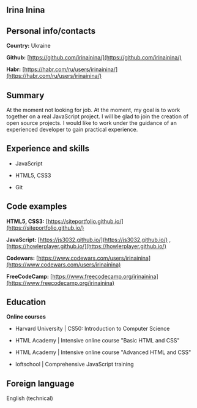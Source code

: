 ## Irina Inina

## Personal info/contacts

**Country:** Ukraine

**Github:** [https://github.com/irinainina/](https://github.com/irinainina/)

**Habr:** [https://habr.com/ru/users/irinainina/](https://habr.com/ru/users/irinainina/)

## Summary

At the moment not looking for job. At the moment, my goal is to work together on a real JavaScript project. I will be glad to join the creation of open source projects. I would like to work under the guidance of an experienced developer to gain practical experience.

## Experience and skills

- JavaScript

- HTML5, CSS3
 
- Git

## Code examples

**HTML5, CSS3:** [https://siteportfolio.github.io/](https://siteportfolio.github.io/)

**JavaScript:** [https://js3032.github.io/](https://js3032.github.io/) , [https://howlerplayer.github.io/](https://howlerplayer.github.io/)

**Codewars:** [https://www.codewars.com/users/irinainina](https://www.codewars.com/users/irinainina)

**FreeCodeCamp:** [https://www.freecodecamp.org/irinainina](https://www.freecodecamp.org/irinainina)

## Education

**Online courses**

- Harvard University | CS50: Introduction to Computer Science  

- HTML Academy       | Intensive online course "Basic HTML and CSS"

- HTML Academy       | Intensive online course "Advanced HTML and CSS"

- loftschool         | Comprehensive JavaScript training

## Foreign language

English (technical)
